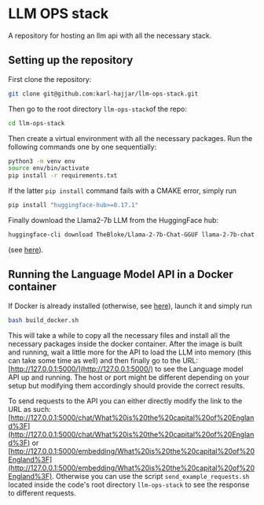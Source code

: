 # LLM OPS stack
A repository for hosting an llm api with all the necessary stack.

## Setting up the repository

First clone the repository:
```bash
git clone git@github.com:karl-hajjar/llm-ops-stack.git
``` 

Then go to the root directory `llm-ops-stack`of the repo:
```bash
cd llm-ops-stack
```

Then create a virtual environment with all the necessary packages. Run the following commands one by one sequentially:
```bash
python3 -m venv env
source env/bin/activate
pip install -r requirements.txt
```
If the latter `pip install` command fails with a CMAKE error, simply run 
```bash
pip install "huggingface-hub>=0.17.1"
```

Finally download the Llama2-7b LLM from the HuggingFace hub:
```bash 
huggingface-cli download TheBloke/Llama-2-7b-Chat-GGUF llama-2-7b-chat.Q4_K_M.gguf --local-dir . --local-dir-use-symlinks False
```
(see [here](https://huggingface.co/TheBloke/Llama-2-7B-Chat-GGUF)).

## Running the Language Model API in a Docker container
If Docker is already installed (otherwise, see [here](https://docs.docker.com/engine/install/)), launch it and simply run
```bash
bash build_docker.sh
```

This will take a while to copy all the necessary files and install all the necessary packages inside the docker 
container. After the image is built and running, wait a little more for the API to load the LLM into memory (this can 
take some time as well) and then finally go to the URL: [http://127.0.0.1:5000/](http://127.0.0.1:5000/) to see the 
Language model API up and running. The host or port might be different depending on your setup but modifying them
accordingly should provide the correct results.

To send requests to the API you can either directly modify the link to the URL as such:
[http://127.0.0.1:5000/chat/What%20is%20the%20capital%20of%20England%3F](http://127.0.0.1:5000/chat/What%20is%20the%20capital%20of%20England%3F)
or 
[http://127.0.0.1:5000/embedding/What%20is%20the%20capital%20of%20England%3F](http://127.0.0.1:5000/embedding/What%20is%20the%20capital%20of%20England%3F).
Otherwise you can use the script `send_example_requests.sh` located inside the code's root directory `llm-ops-stack`
to see the response to different requests.






